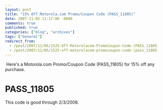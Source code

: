 ```yaml
---
layout: post
title: "15% Off Motorola.com Promo/Coupon Code (PASS_11805)"
date: 2007-11-05 11:17:00 -0600
comments: true
published: true
categories: ["blog", "archives"]
tags: ["General"]
redirect_from: 
  - /post/2007/11/05/1525-Off-Motorolacom-PromoCoupon-Code-(PASS_11805)
  - /post/2007/11/05/1525-off-motorolacom-promocoupon-code-(pass_11805)
---
```

<!-- more -->
<SPAN id=ctl00_MainContentPlaceHolder_DataList1_ctl00_TextLabel>&nbsp;Here's a Motorola.com Promo/Coupon Code (PASS_11805)&nbsp;for 15% off any purchase. 
<H1>PASS_11805</H1>
<P>This code is good through 2/3/2008.</P></SPAN>
